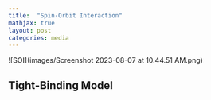 ```yaml
---
title:  "Spin-Orbit Interaction"
mathjax: true
layout: post
categories: media
---
```


![SOI](images/Screenshot 2023-08-07 at 10.44.51 AM.png)


## Tight-Binding Model
